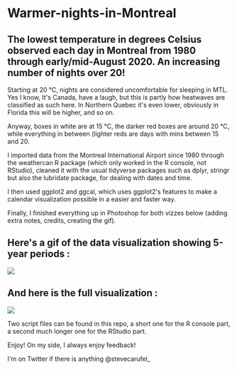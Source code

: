 # Warmer-nights-in-Montreal

## The lowest temperature in degrees Celsius observed each day in Montreal from 1980 through early/mid-August 2020. An increasing number of nights over 20!

Starting at 20 °C, nights are considered uncomfortable for sleeping in MTL. Yes I know, It's Canada, have a laugh, but this is partly how heatwaves are classified as such here.
In Northern Quebec it's even lower, obviously in Florida this will be higher, and so on.

Anyway, boxes in white are at 15 °C, the darker red boxes are around 20 °C, while everything in between (lighter reds are days with mins between 15 and 20.

I imported data from the Montreal International Airport since 1980 through the weathercan R package (which only worked in the R console, not RStudio), cleaned it with the usual tidyverse packages such as dplyr, stringr but also the lubridate package, for dealing with dates and time. 

I then used ggplot2 and ggcal, which uses ggplot2's features to make a calendar visualization possible in a easier and faster way.

Finally, I finished everything up in Photoshop for both vizzes below (adding extra notes, credits, creating the gif).

## Here's a gif of the data visualization showing 5-year periods :

![](https://scarufel.com/wp-content/uploads/2020/08/Gifsum.gif)

## And here is the full visualization :

![](https://scarufel.com/wp-content/uploads/2020/08/mtl-sum-nights-long3.png)

Two script files can be found in this repo, a short one for the R console part, a second much longer one for the RStudio part.

Enjoy! On my side, I always enjoy feedback!
 
I'm on Twitter if there is anything @stevecarufel_

